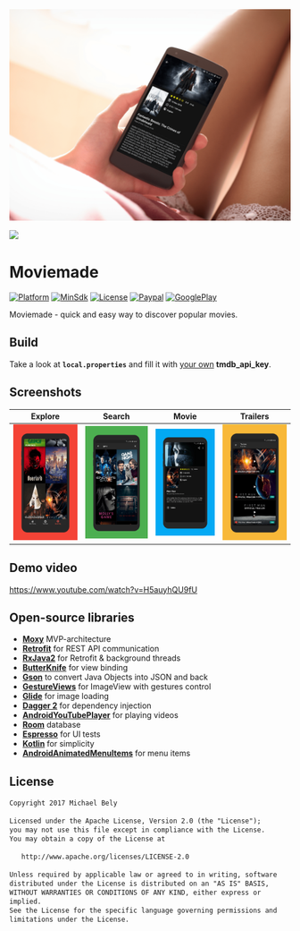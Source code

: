 [github-url]:        https://github.com/michaelbel/moviemade
[paypal-url]:        https://paypal.me/michaelbel
[licence-url]:       http://www.apache.org/licenses/LICENSE-2.0
[googleplay-url]:    https://play.google.com/store/apps/details?id=org.michaelbel.moviemade
[config-properties]: https://github.com/michaelbel/Moviemade/blob/master/app/src/main/assets/config.properties
[tmdb-introduction]: https://developers.themoviedb.org/3/getting-started/introduction

[launcher-path]: ../master/app/src/main/res/mipmap-xxxhdpi/ic_launcher.png

[platform-badge]:   https://img.shields.io/badge/Platform-Android-F3745F.svg
[paypal-badge]:     https://img.shields.io/badge/Donate-Paypal-F3745F.svg
[license-badge]:    https://img.shields.io/badge/License-Apache_v2.0-F3745F.svg
[googleplay-badge]: https://img.shields.io/badge/Google_Play-Demo-F3745F.svg
[minsdk-badge]:     https://img.shields.io/badge/minSdkVersion-21-F3745F.svg

<!------------------------------------------------------------------------------------------------------------------------------------>
<img src="/screenshots/mockup.png"/>

<p align="left">
  <img src="../master/app/src/main/res/mipmap-xxxhdpi/ic_launcher.png"/>
</p>

# Moviemade
[![Platform][platform-badge]][github-url]
[![MinSdk][minsdk-badge]][github-url]
[![License][license-badge]][licence-url]
[![Paypal][paypal-badge]][paypal-url]
[![GooglePlay][googleplay-badge]][googleplay-url]

Moviemade - quick and easy way to discover popular movies.

## Build
Take a look at <b>`local.properties`</b> and fill it with [your own][tmdb-introduction] <b>tmdb_api_key</b>.

## Screenshots
| Explore | Search | Movie | Trailers |
|:-:|:-:|:-:|:-:|
| ![Explore](/screenshots/explore.png?raw=true) | ![Search](/screenshots/search.png?raw=true) | ![Movie](/screenshots/movie.png?raw=true) | ![Trailers](/screenshots/trailers.png?raw=true) |

## Demo video
https://www.youtube.com/watch?v=H5auyhQU9fU

## Open-source libraries
* [**Moxy**](https://github.com/Arello-Mobile/Moxy) MVP-architecture
* [**Retrofit**](https://github.com/square/retrofit) for REST API communication
* [**RxJava2**](https://github.com/ReactiveX/RxJava) for Retrofit & background threads
* [**ButterKnife**](https://github.com/JakeWharton/butterknife) for view binding
* [**Gson**](https://github.com/google/gson) to convert Java Objects into JSON and back
* [**GestureViews**](https://github.com/alexvasilkov/GestureViews) for ImageView with gestures control
* [**Glide**](https://github.com/bumptech/glide) for image loading
* [**Dagger 2**](https://github.com/google/dagger) for dependency injection
* [**AndroidYouTubePlayer**](https://github.com/PierfrancescoSoffritti/android-youtube-player) for playing videos
* [**Room**](https://developer.android.com/topic/libraries/architecture/room.html) database
* [**Espresso**](https://google.github.io/android-testing-support-library/docs/espresso/) for UI tests
* [**Kotlin**](https://github.com/JetBrains/kotlin) for simplicity
* [**AndroidAnimatedMenuItems**](https://github.com/adonixis/android-animated-menu-items) for menu items

## License
    Copyright 2017 Michael Bely

    Licensed under the Apache License, Version 2.0 (the "License");
    you may not use this file except in compliance with the License.
    You may obtain a copy of the License at

       http://www.apache.org/licenses/LICENSE-2.0

    Unless required by applicable law or agreed to in writing, software
    distributed under the License is distributed on an "AS IS" BASIS,
    WITHOUT WARRANTIES OR CONDITIONS OF ANY KIND, either express or implied.
    See the License for the specific language governing permissions and
    limitations under the License.
